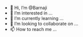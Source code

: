 - 👋 Hi, I’m @Barnaji
- 👀 I’m interested in ...
- 🌱 I’m currently learning ...
- 💞️ I’m looking to collaborate on ...
- 📫 How to reach me ...

<!---
Barnaji/Barnaji is a ✨ special ✨ repository because its `README.md` (this file) appears on your GitHub profile.
You can click the Preview link to take a look at your changes.
--->
